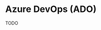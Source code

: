 # Azure DevOps (ADO)

<!--
https://app.pluralsight.com/paths/skills/additional-devops-topics-on-microsoft-azure

https://www.linkedin.com/learning/react-js-building-an-interface-8551484/why-react-is-so-important
https://www.linkedin.com/learning/learning-azure-devops-10005641/use-azure-devops-to-enhance-application-development
https://www.linkedin.com/learning/visual-studio-tools-for-azure-devops/use-azure-devops-tools-from-the-visual-studio-ide
https://www.linkedin.com/learning/continuous-delivery-with-azure-devops/azure-devops-for-software-teams
https://www.linkedin.com/learning/azure-for-devops-application-infrastructure/the-need-for-agile-infrastructure
https://www.linkedin.com/learning/azure-devops-continuous-delivery-with-yaml-pipelines/devops-and-yaml-pipelines
https://www.linkedin.com/learning/azure-for-devops-implementing-development-processes/why-process-matters-in-devops
-->

TODO
